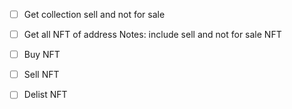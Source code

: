 - [ ] Get collection sell and not for sale
- [ ] Get all NFT of address
   Notes: include sell and not for sale NFT
- [ ] Buy NFT
- [ ] Sell NFT
- [ ] Delist NFT

